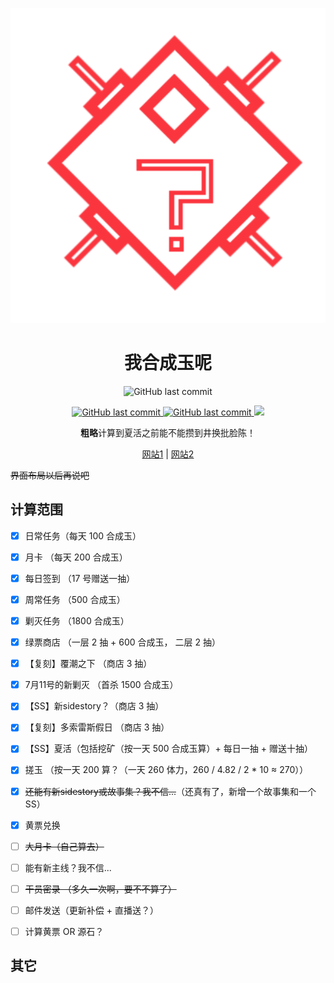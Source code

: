 <p align="center">
 <img src="./images/icon.svg">
</p>
<h1 align="center"> 我合成玉呢 </h1>
<p align="center">
<img alt="GitHub last commit" src="https://img.shields.io/github/last-commit/qiutongxue/arkn-where-is-my-hcy">
</p>
<p align="center">
<a href="https://whereismyhcy.vercel.app/">
 <img alt="GitHub last commit" src="https://img.shields.io/badge/Vercel-143?logo=vercel&color=000&logoColor=fff">
</a>
<a href="https://whereismyhcy.netlify.app/">
<img alt="GitHub last commit" src="https://img.shields.io/badge/Netlify-143?logo=netlify&color=00c7b7&logoColor=fff">
</a>
<a href="https://www.figma.com/file/eZAtnOIAXGN7ItKNEqixQz/Arkn?node-id=0%3A1">
  <img src="https://img.shields.io/badge/Figma-100?&logo=figma&color=a25aff&logoColor=white&" />
</a>

</p>
<p align="center"><strong>粗略</strong>计算到夏活之前能不能攒到井换批脸陈！</p>
<p align="center"><a href="https://whereismyhcy.vercel.app/">网站1</a> | <a href="https://whereismyhcy.netlify.app/">网站2</a></p>

~~界面布局以后再说吧~~

## 计算范围

- [x] 日常任务（每天 100 合成玉）
- [x] 月卡 （每天 200 合成玉）
- [x] 每日签到 （17 号赠送一抽）
- [x] 周常任务 （500 合成玉）
- [x] 剿灭任务 （1800 合成玉）
- [x] 绿票商店 （一层 2 抽 + 600 合成玉， 二层 2 抽）
- [x] 【复刻】覆潮之下 （商店 3 抽）
- [x] 7月11号的新剿灭 （首杀 1500 合成玉）
- [x] 【SS】新sidestory？（商店 3 抽）
- [x] 【复刻】多索雷斯假日 （商店 3 抽）
- [x] 【SS】夏活（包括挖矿（按一天 500 合成玉算）+ 每日一抽 + 赠送十抽）
- [x] 搓玉 （按一天 200 算？（一天 260 体力，260 / 4.82 / 2 * 10 ≈ 270））
- [X] ~~还能有新sidestory或故事集？我不信...~~（还真有了，新增一个故事集和一个SS）
- [X] 黄票兑换
- [ ] ~~大月卡（自己算去）~~
- [ ] 能有新主线？我不信...
- [ ] ~~干员密录 （多久一次啊，要不不算了）~~
- [ ] 邮件发送（更新补偿 + 直播送？）
- [ ] 计算黄票 OR 源石？



## 其它



